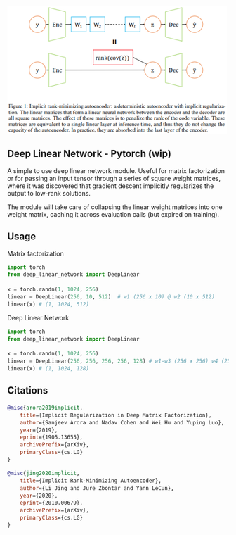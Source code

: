 <img src="./diagram.png" width="500px"></img>

## Deep Linear Network - Pytorch (wip)

A simple to use deep linear network module. Useful for matrix factorization or for passing an input tensor through a series of square weight matrices, where it was discovered that gradient descent implicitly regularizes the output to low-rank solutions.

The module will take care of collapsing the linear weight matrices into one weight matrix, caching it across evaluation calls (but expired on training).

## Usage

Matrix factorization

```python
import torch
from deep_linear_network import DeepLinear

x = torch.randn(1, 1024, 256)
linear = DeepLinear(256, 10, 512)  # w1 (256 x 10) @ w2 (10 x 512)
linear(x) # (1, 1024, 512)
```

Deep Linear Network

```python
import torch
from deep_linear_network import DeepLinear

x = torch.randn(1, 1024, 256)
linear = DeepLinear(256, 256, 256, 256, 128) # w1-w3 (256 x 256) w4 (256 x 128)
linear(x) # (1, 1024, 128)
```

## Citations

```bibtex
@misc{arora2019implicit,
    title={Implicit Regularization in Deep Matrix Factorization}, 
    author={Sanjeev Arora and Nadav Cohen and Wei Hu and Yuping Luo},
    year={2019},
    eprint={1905.13655},
    archivePrefix={arXiv},
    primaryClass={cs.LG}
}
```

```bibtex
@misc{jing2020implicit,
    title={Implicit Rank-Minimizing Autoencoder}, 
    author={Li Jing and Jure Zbontar and Yann LeCun},
    year={2020},
    eprint={2010.00679},
    archivePrefix={arXiv},
    primaryClass={cs.LG}
}
```
